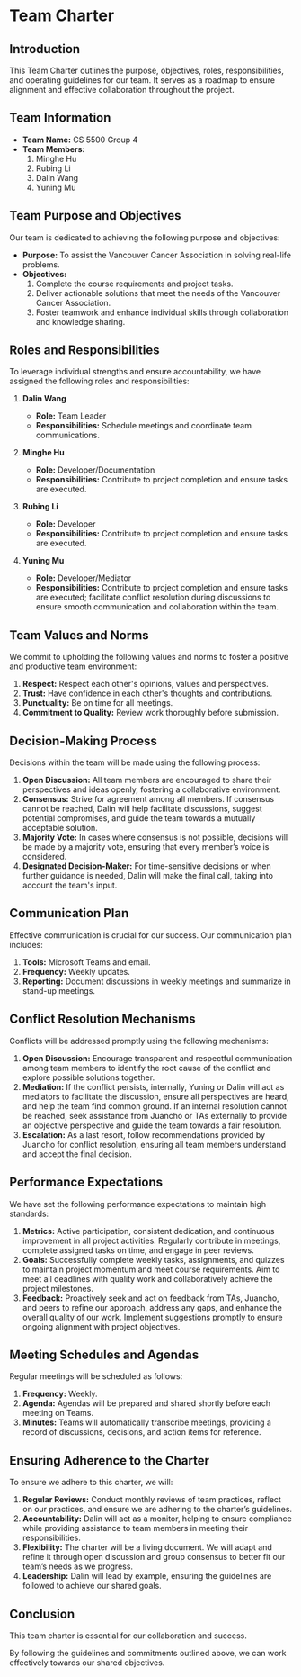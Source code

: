 # Team Charter

## Introduction
This Team Charter outlines the purpose, objectives, roles, responsibilities, and operating guidelines for our team. 
It serves as a roadmap to ensure alignment and effective collaboration throughout the project.

## Team Information
- **Team Name:** CS 5500 Group 4
- **Team Members:**
  1. Minghe Hu
  2. Rubing Li
  3. Dalin Wang
  4. Yuning Mu

## Team Purpose and Objectives
Our team is dedicated to achieving the following purpose and objectives:
- **Purpose:** To assist the Vancouver Cancer Association in solving real-life problems.
- **Objectives:** 
  1. Complete the course requirements and project tasks.
  2. Deliver actionable solutions that meet the needs of the Vancouver Cancer Association.
  3. Foster teamwork and enhance individual skills through collaboration and knowledge sharing.

## Roles and Responsibilities
To leverage individual strengths and ensure accountability, we have assigned the following roles and responsibilities:
1. **Dalin Wang**
   - **Role:** Team Leader
   - **Responsibilities:** Schedule meetings and coordinate team communications.
   
2. **Minghe Hu**
   - **Role:** Developer/Documentation
   - **Responsibilities:** Contribute to project completion and ensure tasks are executed.

3. **Rubing Li**
   - **Role:** Developer
   - **Responsibilities:** Contribute to project completion and ensure tasks are executed.

4. **Yuning Mu**
   - **Role:** Developer/Mediator
   - **Responsibilities:** Contribute to project completion and ensure tasks are executed; facilitate conflict resolution during discussions to ensure smooth communication and collaboration within the team.

## Team Values and Norms
We commit to upholding the following values and norms to foster a positive and productive team environment:
1. **Respect:** Respect each other's opinions, values and perspectives.
2. **Trust:** Have confidence in each other's thoughts and contributions.
3. **Punctuality:** Be on time for all meetings.
4. **Commitment to Quality:** Review work thoroughly before submission.

## Decision-Making Process
Decisions within the team will be made using the following process:
1. **Open Discussion:** All team members are encouraged to share their perspectives and ideas openly, fostering a collaborative environment.
2. **Consensus:** Strive for agreement among all members. If consensus cannot be reached, Dalin will help facilitate discussions, suggest potential compromises, and guide the team towards a mutually acceptable solution.
3. **Majority Vote:** In cases where consensus is not possible, decisions will be made by a majority vote, ensuring that every member’s voice is considered.
4. **Designated Decision-Maker:** For time-sensitive decisions or when further guidance is needed, Dalin will make the final call, taking into account the team's input.


## Communication Plan
Effective communication is crucial for our success. Our communication plan includes:
1. **Tools:** Microsoft Teams and email.
2. **Frequency:** Weekly updates.
3. **Reporting:** Document discussions in weekly meetings and summarize in stand-up meetings.

## Conflict Resolution Mechanisms
Conflicts will be addressed promptly using the following mechanisms:
1. **Open Discussion:** Encourage transparent and respectful communication among team members to identify the root cause of the conflict and explore possible solutions together.
2. **Mediation:** If the conflict persists, internally, Yuning or Dalin will act as mediators to facilitate the discussion, ensure all perspectives are heard, and help the team find common ground. If an internal resolution cannot be reached, seek assistance from Juancho or TAs externally to provide an objective perspective and guide the team towards a fair resolution.
3. **Escalation:** As a last resort, follow recommendations provided by Juancho for conflict resolution, ensuring all team members understand and accept the final decision.

## Performance Expectations
We have set the following performance expectations to maintain high standards:
1. **Metrics:** Active participation, consistent dedication, and continuous improvement in all project activities. Regularly contribute in meetings, complete assigned tasks on time, and engage in peer reviews.
2. **Goals:** Successfully complete weekly tasks, assignments, and quizzes to maintain project momentum and meet course requirements. Aim to meet all deadlines with quality work and collaboratively achieve the project milestones.
3. **Feedback:** Proactively seek and act on feedback from TAs, Juancho, and peers to refine our approach, address any gaps, and enhance the overall quality of our work. Implement suggestions promptly to ensure ongoing alignment with project objectives.

## Meeting Schedules and Agendas
Regular meetings will be scheduled as follows:
1. **Frequency:** Weekly.
2. **Agenda:** Agendas will be prepared and shared shortly before each meeting on Teams.
3. **Minutes:** Teams will automatically transcribe meetings, providing a record of discussions, decisions, and action items for reference.

## Ensuring Adherence to the Charter
To ensure we adhere to this charter, we will:
1. **Regular Reviews:** Conduct monthly reviews of team practices, reflect on our practices, and ensure we are adhering to the charter’s guidelines.
2. **Accountability:** Dalin will act as a monitor, helping to ensure compliance while providing assistance to team members in meeting their responsibilities.
3. **Flexibility:** The charter will be a living document. We will adapt and refine it through open discussion and group consensus to better fit our team’s needs as we progress.
4. **Leadership:** Dalin will lead by example, ensuring the guidelines are followed to achieve our shared goals.


## Conclusion

This team charter is essential for our collaboration and success. 

By following the guidelines and commitments outlined above, we can work effectively towards our shared objectives.
